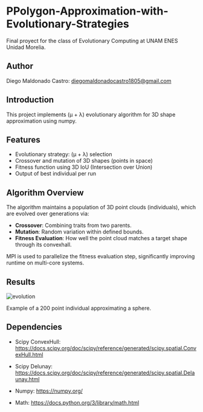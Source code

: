 # PPolygon-Approximation-with-Evolutionary-Strategies

Final proyect for the class of Evolutionary Computing at UNAM ENES Unidad Morelia.

## Author

Diego Maldonado Castro: diegomaldonadocastro1805@gmail.com

## Introduction

This project implements (μ + λ) evolutionary algorithm for 3D shape approximation using numpy.



## Features

- Evolutionary strategy: (μ + λ) selection
- Crossover and mutation of 3D shapes (points in space)
- Fitness function using 3D IoU (Intersection over Union)
- Output of best individual per run



## Algorithm Overview

The algorithm maintains a population of 3D point clouds (individuals), which are evolved over generations via:
- **Crossover**: Combining traits from two parents.
- **Mutation**: Random variation within defined bounds.
- **Fitness Evaluation**: How well the point cloud matches a target shape through its convexhall.

MPI is used to parallelize the fitness evaluation step, significantly improving runtime on multi-core systems.

## Results

![evolution](https://github.com/user-attachments/assets/e90a3ba1-f013-4e77-b313-6ca254c67cb3)

Example of a 200 point individual approximating a sphere.

## Dependencies

- Scipy ConvexHull: https://docs.scipy.org/doc/scipy/reference/generated/scipy.spatial.ConvexHull.html

- Scipy Delunay: https://docs.scipy.org/doc/scipy/reference/generated/scipy.spatial.Delaunay.html

- Numpy: https://numpy.org/

- Math: https://docs.python.org/3/library/math.html

